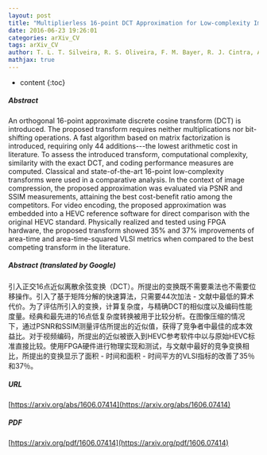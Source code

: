 ```yaml
---
layout: post
title: "Multiplierless 16-point DCT Approximation for Low-complexity Image and Video Coding"
date: 2016-06-23 19:26:01
categories: arXiv_CV
tags: arXiv_CV
author: T. L. T. Silveira, R. S. Oliveira, F. M. Bayer, R. J. Cintra, A. Madanayake
mathjax: true
---
```


* content
{:toc}

##### Abstract
An orthogonal 16-point approximate discrete cosine transform (DCT) is introduced. The proposed transform requires neither multiplications nor bit-shifting operations. A fast algorithm based on matrix factorization is introduced, requiring only 44 additions---the lowest arithmetic cost in literature. To assess the introduced transform, computational complexity, similarity with the exact DCT, and coding performance measures are computed. Classical and state-of-the-art 16-point low-complexity transforms were used in a comparative analysis. In the context of image compression, the proposed approximation was evaluated via PSNR and SSIM measurements, attaining the best cost-benefit ratio among the competitors. For video encoding, the proposed approximation was embedded into a HEVC reference software for direct comparison with the original HEVC standard. Physically realized and tested using FPGA hardware, the proposed transform showed 35% and 37% improvements of area-time and area-time-squared VLSI metrics when compared to the best competing transform in the literature.

##### Abstract (translated by Google)
引入正交16点近似离散余弦变换（DCT）。所提出的变换既不需要乘法也不需要位移操作。引入了基于矩阵分解的快速算法，只需要44次加法 - 文献中最低的算术代价。为了评估所引入的变换，计算复杂度，与精确DCT的相似度以及编码性能度量。经典和最先进的16点低复杂度转换被用于比较分析。在图像压缩的情况下，通过PSNR和SSIM测量评估所提出的近似值，获得了竞争者中最佳的成本效益比。对于视频编码，所提出的近似被嵌入到HEVC参考软件中以与原始HEVC标准直接比较。使用FPGA硬件进行物理实现和测试，与文献中最好的竞争变换相比，所提出的变换显示了面积 - 时间和面积 - 时间平方的VLSI指标的改善了35％和37％。

##### URL
[https://arxiv.org/abs/1606.07414](https://arxiv.org/abs/1606.07414)

##### PDF
[https://arxiv.org/pdf/1606.07414](https://arxiv.org/pdf/1606.07414)

